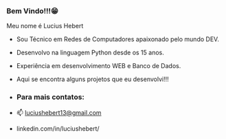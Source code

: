 ### Bem Vindo!!!😁

Meu nome é Lucius Hebert

- Sou Técnico em Redes de Computadores apaixonado pelo mundo DEV.
- Desenvolvo na linguagem Python desde os 15 anos.
- Experiência em desenvolvimento WEB e Banco de Dados.
- Aqui se encontra alguns projetos que eu desenvolvi!!!

- ### Para mais contatos:
- 📫 luciushebert13@gmail.com
- linkedin.com/in/luciushebert/
